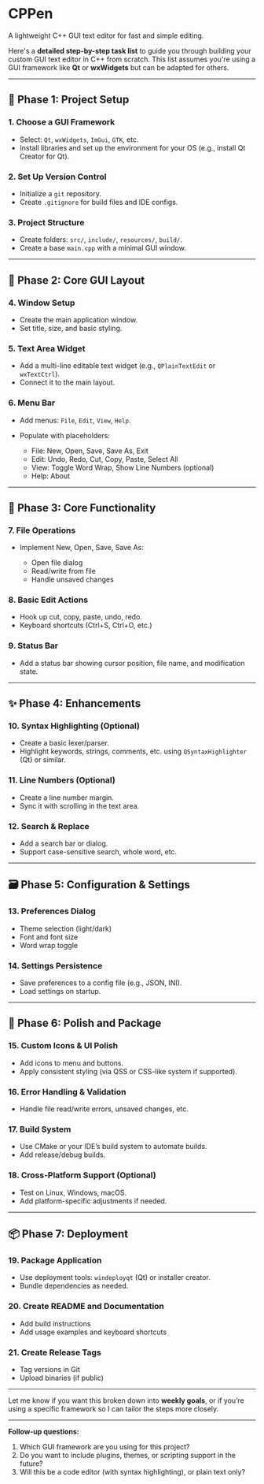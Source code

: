 # CPPen
A lightweight C++ GUI text editor for fast and simple editing.



Here's a **detailed step-by-step task list** to guide you through building your custom GUI text editor in C++ from scratch. This list assumes you're using a GUI framework like **Qt** or **wxWidgets** but can be adapted for others.

---

## 🔧 **Phase 1: Project Setup**

### 1. **Choose a GUI Framework**

* Select: `Qt`, `wxWidgets`, `ImGui`, `GTK`, etc.
* Install libraries and set up the environment for your OS (e.g., install Qt Creator for Qt).

### 2. **Set Up Version Control**

* Initialize a `git` repository.
* Create `.gitignore` for build files and IDE configs.

### 3. **Project Structure**

* Create folders: `src/`, `include/`, `resources/`, `build/`.
* Create a base `main.cpp` with a minimal GUI window.

---

## 🧱 **Phase 2: Core GUI Layout**

### 4. **Window Setup**

* Create the main application window.
* Set title, size, and basic styling.

### 5. **Text Area Widget**

* Add a multi-line editable text widget (e.g., `QPlainTextEdit` or `wxTextCtrl`).
* Connect it to the main layout.

### 6. **Menu Bar**

* Add menus: `File`, `Edit`, `View`, `Help`.
* Populate with placeholders:

  * File: New, Open, Save, Save As, Exit
  * Edit: Undo, Redo, Cut, Copy, Paste, Select All
  * View: Toggle Word Wrap, Show Line Numbers (optional)
  * Help: About

---

## 🧠 **Phase 3: Core Functionality**

### 7. **File Operations**

* Implement New, Open, Save, Save As:

  * Open file dialog
  * Read/write from file
  * Handle unsaved changes

### 8. **Basic Edit Actions**

* Hook up cut, copy, paste, undo, redo.
* Keyboard shortcuts (Ctrl+S, Ctrl+O, etc.)

### 9. **Status Bar**

* Add a status bar showing cursor position, file name, and modification state.

---

## ✨ **Phase 4: Enhancements**

### 10. **Syntax Highlighting (Optional)**

* Create a basic lexer/parser.
* Highlight keywords, strings, comments, etc. using `QSyntaxHighlighter` (Qt) or similar.

### 11. **Line Numbers (Optional)**

* Create a line number margin.
* Sync it with scrolling in the text area.

### 12. **Search & Replace**

* Add a search bar or dialog.
* Support case-sensitive search, whole word, etc.

---

## 🗃️ **Phase 5: Configuration & Settings**

### 13. **Preferences Dialog**

* Theme selection (light/dark)
* Font and font size
* Word wrap toggle

### 14. **Settings Persistence**

* Save preferences to a config file (e.g., JSON, INI).
* Load settings on startup.

---

## 🚀 **Phase 6: Polish and Package**

### 15. **Custom Icons & UI Polish**

* Add icons to menu and buttons.
* Apply consistent styling (via QSS or CSS-like system if supported).

### 16. **Error Handling & Validation**

* Handle file read/write errors, unsaved changes, etc.

### 17. **Build System**

* Use CMake or your IDE’s build system to automate builds.
* Add release/debug builds.

### 18. **Cross-Platform Support (Optional)**

* Test on Linux, Windows, macOS.
* Add platform-specific adjustments if needed.

---

## 📦 **Phase 7: Deployment**

### 19. **Package Application**

* Use deployment tools: `windeployqt` (Qt) or installer creator.
* Bundle dependencies as needed.

### 20. **Create README and Documentation**

* Add build instructions
* Add usage examples and keyboard shortcuts

### 21. **Create Release Tags**

* Tag versions in Git
* Upload binaries (if public)

---

Let me know if you want this broken down into **weekly goals**, or if you’re using a specific framework so I can tailor the steps more closely.

---

**Follow-up questions:**

1. Which GUI framework are you using for this project?
2. Do you want to include plugins, themes, or scripting support in the future?
3. Will this be a code editor (with syntax highlighting), or plain text only?
